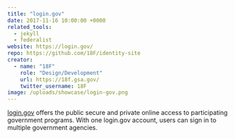 ```yaml
---
title: "login.gov"
date: 2017-11-16 10:00:00 +0000
related_tools:
  - jekyll
  - federalist
website: https://login.gov/
repo: https://github.com/18F/identity-site
creator:
  - name: "18F"
    role: "Design/Development"
    url: https://18f.gsa.gov/
    twitter_username: 18F
image: /uploads/showcase/login-gov.png
---
```


[login.gov](https://login.gov/) offers the public secure and private online access to participating government programs. With one login.gov account, users can sign in to multiple government agencies.
